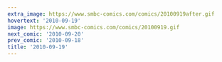 ```yaml
---
extra_image: https://www.smbc-comics.com/comics/20100919after.gif
hovertext: '2010-09-19'
image: https://www.smbc-comics.com/comics/20100919.gif
next_comic: '2010-09-20'
prev_comic: '2010-09-18'
title: '2010-09-19'
---
```


